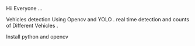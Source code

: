 Hii Everyone ...

Vehicles detection Using Opencv and YOLO .
real time detection and counts of Different Vehicles .

Install python and opencv 
